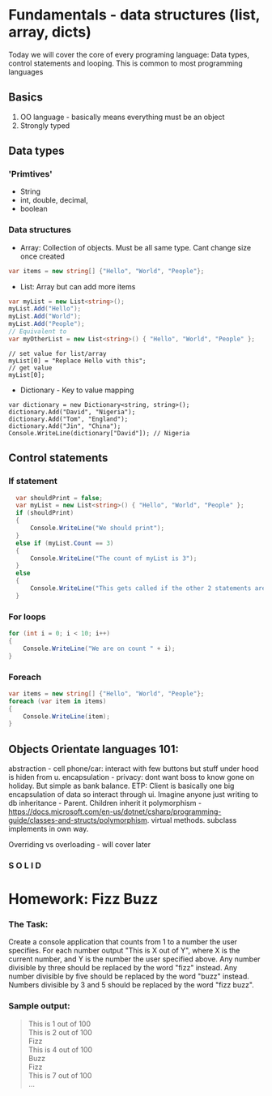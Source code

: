 # Fundamentals - data structures (list, array, dicts)
Today we will cover the core of every programing language: Data types, control statements and looping. This is common to most programming languages

## Basics
1. OO language - basically means everything must be an object
2. Strongly typed 



## Data types
### 'Primtives'
- String
- int, double, decimal, 
- boolean

### Data structures
- Array: Collection of objects. Must be all same type. Cant change size once created
```cs
var items = new string[] {"Hello", "World", "People"};
```
- List: Array but can add more items
```cs
var myList = new List<string>();
myList.Add("Hello");
myList.Add("World");
myList.Add("People");
// Equivalent to 
var myOtherList = new List<string>() { "Hello", "World", "People" };
```

```
// set value for list/array 
myList[0] = "Replace Hello with this";
// get value 
myList[0];
```
- Dictionary - Key to value mapping
```
var dictionary = new Dictionary<string, string>();
dictionary.Add("David", "Nigeria");
dictionary.Add("Tom", "England");
dictionary.Add("Jin", "China");
Console.WriteLine(dictionary["David"]); // Nigeria
```


## Control statements
### If statement
```cs
  var shouldPrint = false;
  var myList = new List<string>() { "Hello", "World", "People" };
  if (shouldPrint)
  {
      Console.WriteLine("We should print");
  }
  else if (myList.Count == 3)
  {
      Console.WriteLine("The count of myList is 3");
  }
  else
  {
      Console.WriteLine("This gets called if the other 2 statements are false");
  }
```

### For loops
```cs
for (int i = 0; i < 10; i++)
{
    Console.WriteLine("We are on count " + i);
}
```

### Foreach
```cs
var items = new string[] {"Hello", "World", "People"};
foreach (var item in items)
{
    Console.WriteLine(item);
}
```


## Objects Orientate languages 101:
abstraction - cell phone/car: interact with few buttons but stuff under hood is hiden from u.
encapsulation - privacy: dont want boss to know gone on holiday. But simple as bank balance. ETP: Client is basically one big encapsulation of data so interact through ui. Imagine anyone just writing to db
inheritance - Parent. Children inherit it
polymorphism - https://docs.microsoft.com/en-us/dotnet/csharp/programming-guide/classes-and-structs/polymorphism. virtual methods. subclass implements in own way.

Overriding vs overloading - will cover later

### S O L I D


# Homework: Fizz Buzz
### The Task:
Create a console application that counts from 1 to a number the user specifies. 
For each number output "This is X out of Y", where X is the current number, and Y is the number the user specified above.
Any number divisible by three should be replaced by the word "fizz" instead.
Any number divisible by five should be replaced by the word "buzz" instead. 
Numbers divisible by 3 and 5 should be replaced by the word "fizz buzz".

### Sample output:
> This is 1 out of 100  
> This is 2 out of 100  
> Fizz  
> This is 4 out of 100  
> Buzz  
> Fizz  
> This is 7 out of 100  
> ...  





